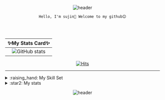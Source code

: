 <!--
  sujin1018/sujin1018 is a ✨ special ✨ repository because its README.md (this file) appears on your GitHub profile.

  Here are some ideas to get you started:

  - 🔭 I’m currently working on ...
  - 🌱 I’m currently learning ...
  - 👯 I’m looking to collaborate on ...
  - 🤔 I’m looking for help with ...
  - 💬 Ask me about ...
  - 📫 How to reach me: ...
  - 😄 Pronouns: ...
  - ⚡ Fun fact: ...
-->


<div align="center">

  ![header](https://capsule-render.vercel.app/api?type=waving&color=timeGradient&height=220&text=Sujin's%20Github&fontSize=35&animation=fadeIn&fontAlignY=35)


    Hello, I'm sujin👋 Welcome to my github😊

  <br /> <br />
  
  |✨My Stats Card✨|
  |:---:|
  |![GitHub stats](https://github-readme-stats.vercel.app/api?username=sujin1018&show_icons=true&theme=buefy)

  [![Hits](https://hits.seeyoufarm.com/api/count/incr/badge.svg?url=https%3A%2F%2Fgithub.com%2Fsujin1018&count_bg=%23FEBEB0&title_bg=%232F365F&icon=&icon_color=%2331383F&title=hits&edge_flat=false)](https://hits.seeyoufarm.com)


  
</div>

---
<details>
  <summary> :raising_hand: My Skill Set </summary>
  <div markdown="1">

  <div align="center">

  ## ✨My Skill Set✨
    
<!-- <table><tr><td valign="top">

<div align="center">  
<a href="https://docs.spring.io/spring-framework/docs/3.0.x/reference/expressions.html#:~:text=The%20Spring%20Expression%20Language%20(SpEL,and%20basic%20string%20templating%20functionality." target="_blank"><img style="margin: 10px" src="https://profilinator.rishav.dev/skills-assets/springio-icon.svg" alt="Spring" height="50" /></a>  
<a href="https://nestjs.com/" target="_blank"><img style="margin: 10px" src="https://profilinator.rishav.dev/skills-assets/nestjs.svg" alt="NestJS" height="50" /></a>  
<a href="https://reactjs.org/" target="_blank"><img style="margin: 10px" src="https://profilinator.rishav.dev/skills-assets/react-original-wordmark.svg" alt="React" height="50" /></a>  
<a href="https://en.wikipedia.org/wiki/HTML5" target="_blank"><img style="margin: 10px" src="https://profilinator.rishav.dev/skills-assets/html5-original-wordmark.svg" alt="HTML5" height="50" /></a>  
<a href="https://www.w3schools.com/css/" target="_blank"><img style="margin: 10px" src="https://profilinator.rishav.dev/skills-assets/css3-original-wordmark.svg" alt="CSS3" height="50" /></a>  
<a href="https://www.javascript.com/" target="_blank"><img style="margin: 10px" src="https://profilinator.rishav.dev/skills-assets/javascript-original.svg" alt="JavaScript" height="50" /></a>  
<a href="https://www.typescriptlang.org/" target="_blank"><img style="margin: 10px" src="https://profilinator.rishav.dev/skills-assets/typescript-original.svg" alt="TypeScript" height="50" /></a>  
<a href="https://www.java.com/" target="_blank"><img style="margin: 10px" src="https://profilinator.rishav.dev/skills-assets/java-original-wordmark.svg" alt="Java" height="50" /></a>  
<a href="https://www.python.org/" target="_blank"><img style="margin: 10px" src="https://profilinator.rishav.dev/skills-assets/python-original.svg" alt="Python" height="50" /></a>  
</div>

</td></table> -->
  

  #### Main : Backend
  <table><tr><td valign="top">

  ### Frontend 
  <div align="center">  
  <a href="https://reactjs.org/" target="_blank"><img style="margin: 10px" src="https://profilinator.rishav.dev/skills-assets/react-original-wordmark.svg" alt="React" height="50" /></a>  
  <a href="https://www.javascript.com/" target="_blank"><img style="margin: 10px" src="https://profilinator.rishav.dev/skills-assets/javascript-original.svg" alt="JavaScript" height="50" /></a>  
  <a href="https://www.typescriptlang.org/" target="_blank"><img style="margin: 10px" src="https://profilinator.rishav.dev/skills-assets/typescript-original.svg" alt="TypeScript" height="50" /></a>  
  <a href="https://en.wikipedia.org/wiki/HTML5" target="_blank"><img style="margin: 10px" src="https://profilinator.rishav.dev/skills-assets/html5-original-wordmark.svg" alt="HTML5" height="50" /></a>  
  <a href="https://www.w3schools.com/css/" target="_blank"><img style="margin: 10px" src="https://profilinator.rishav.dev/skills-assets/css3-original-wordmark.svg" alt="CSS3" height="50" /></a>  
  </div>

  </td><td valign="top">

    
    
    
  ### Backend
  <div align="center">  
  <a href="https://docs.spring.io/spring-framework/docs/3.0.x/reference/expressions.html#:~:text=The%20Spring%20Expression%20Language%20(SpEL,and%20basic%20string%20templating%20functionality." target="_blank"><img style="margin: 10px" src="https://profilinator.rishav.dev/skills-assets/springio-icon.svg" alt="Spring" height="50" /></a>  
  <a href="https://nestjs.com/" target="_blank"><img style="margin: 10px" src="https://profilinator.rishav.dev/skills-assets/nestjs.svg" alt="NestJS" height="50" /></a>  
  </div>

    
    
    
  </td><td valign="top">

   ### Language
  <div align="center">  
  <a href="https://www.java.com/" target="_blank"><img style="margin: 10px" src="https://profilinator.rishav.dev/skills-assets/java-original-wordmark.svg" alt="Java" height="50" /></a>  
  <a href="https://www.python.org/" target="_blank"><img style="margin: 10px" src="https://profilinator.rishav.dev/skills-assets/python-original.svg" alt="Python" height="50" /></a>  
  </div>

  </td></tr></table>  
  
  <br/> 
  <br />
    
   [![Top Langs](https://github-readme-stats.vercel.app/api/top-langs/?username=sujin1018&layout=compact&langs_count=8)](https://github.com/anuraghazra/github-readme-stats)
  <br/> 
  <br/>
   ---
   ### ⭐My certificate⭐
   ##### 정보처리기사
   ##### 빅데이터분석기사
   ##### SQL Developer(SQLD)
   ##### AWS Certified Cloud Practitioner
    
   <br/> 
    
   ![aws-certified-cloud-practitioner (1)](https://user-images.githubusercontent.com/64060916/228220448-863ad64e-fd4e-4545-874d-d9052662f76d.png)
    
    
  <br/> 
  <br/>
    
  </div>  
  </div>
</details>




<details>
<summary> :star2: My stats</summary>
<div markdown="1">

<div align="center">
  
## ✨Solved.ac Tier✨
  
[![Solved.ac Profile](http://mazassumnida.wtf/api/v2/generate_badge?boj=marie1018)](https://solved.ac/marie1018/)  
  
  <br />
  
## ✨Github contribution graph✨
[![sujin1018's github activity graph](https://github-readme-activity-graph.cyclic.app/graph?username=sujin1018&bg_color=FFFFFF&color=827EEC&title_color=827EEC&line=827EEC&point=44437A)](https://github.com/sujin1018/github-readme-activity-graph)
  
  
</div>
  
</div>
</details>

<div align="center">
  
 ![header](https://capsule-render.vercel.app/api?type=waving&color=timeGradient&height=100&section=footer)

</div>
